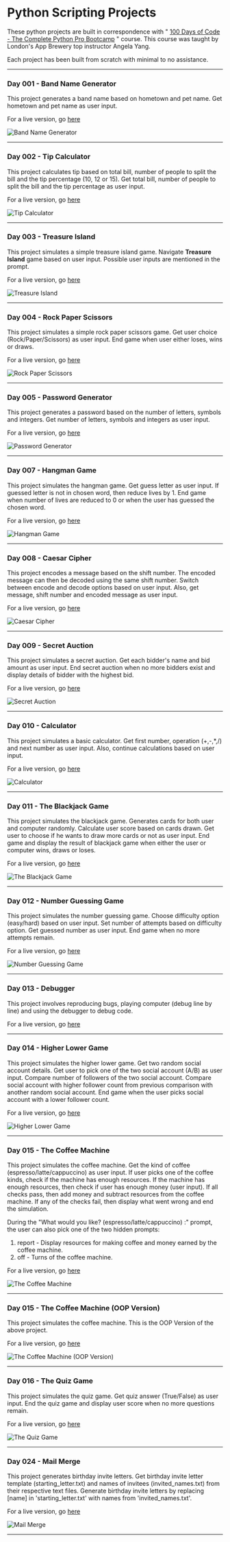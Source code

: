 # Python Scripting Projects

These python projects are built in correspondence with " [100 Days of Code - The Complete Python Pro Bootcamp](https://www.udemy.com/course/100-days-of-code/) " course. This course was taught by London's App Brewery top instructor Angela Yang.<br/>

Each project has been built from scratch with minimal to no assistance.<br/><hr />

### Day 001 - Band Name Generator

This project generates a band name based on hometown and pet name. Get hometown and pet name as user input.

For a live version, go [here](https://replit.com/@grandeurkoe/band-name-generator?v=1)

![Band Name Generator](band-name-generator/band-name-generator.gif)

<hr />

### Day 002 - Tip Calculator

This project calculates tip based on total bill, number of people to split the bill and the tip percentage (10, 12 or 15). Get total bill, number of people to split the bill and the tip percentage as user input.

For a live version, go [here](https://replit.com/@grandeurkoe/tip-calculator?v=1)

![Tip Calculator](tip-calculator/tip-calculator.gif)

<hr />

### Day 003 - Treasure Island

This project simulates a simple treasure island game. Navigate **Treasure Island** game based on user input. Possible user inputs are mentioned in the prompt.

For a live version, go [here](https://replit.com/@grandeurkoe/treasure-island?v=1)

![Treasure Island](treasure-island/treasure-island.gif)

<hr />

### Day 004 - Rock Paper Scissors

This project simulates a simple rock paper scissors game. Get user choice (Rock/Paper/Scissors) as user input. End game when user either loses, wins or draws.

For a live version, go [here](https://replit.com/@grandeurkoe/rock-paper-scissors?v=1)

![Rock Paper Scissors](rock-paper-scissors/rock-paper-scissors.gif)

<hr />

### Day 005 - Password Generator

This project generates a password based on the number of letters, symbols and integers. Get number of letters, symbols and integers as user input.

For a live version, go [here](https://replit.com/@grandeurkoe/password-generator?v=1)

![Password Generator](password-generator/password-generator.gif)

<hr />

### Day 007 - Hangman Game

This project simulates the hangman game. Get guess letter as user input. If guessed letter is not in chosen word, then reduce lives by 1. End game when number of lives are reduced to 0 or when the user has guessed the chosen word.

For a live version, go [here](https://replit.com/@grandeurkoe/hangman?v=1)

![Hangman Game](hangman/hangman.gif)

<hr />

### Day 008 - Caesar Cipher

This project encodes a message based on the shift number. The encoded message can then be decoded using the same shift number. Switch between encode and decode options based on user input. Also, get message, shift number and encoded message as user input.

For a live version, go [here](https://replit.com/@grandeurkoe/caesar-cipher?v=1)

![Caesar Cipher](caesar-cipher/caesar-cipher.gif)

<hr />

### Day 009 - Secret Auction

This project simulates a secret auction. Get each bidder's name and bid amount as user input. End secret auction when no more bidders exist and display details of bidder with the highest bid. 

For a live version, go [here](https://replit.com/@grandeurkoe/secret-auction?v=1)

![Secret Auction](secret-auction/secret-auction.gif)

<hr />

### Day 010 - Calculator

This project simulates a basic calculator. Get first number, operation (+,-,*,/) and next number as user input. Also, continue calculations based on user input.

For a live version, go [here](https://replit.com/@grandeurkoe/calculator?v=1)

![Calculator](calculator/calculator.gif)

<hr />

### Day 011 - The Blackjack Game

This project simulates the blackjack game. Generates cards for both user and computer randomly. Calculate user score based on cards drawn. Get user to choose if he wants to draw more cards or not as user input. End game and display the result of blackjack game when either the user or computer wins, draws or loses.

For a live version, go [here](https://replit.com/@grandeurkoe/the-blackjack-capstone-project?v=1)

![The Blackjack Game](the-blackjack-capstone-project/the-blackjack-capstone-project.gif)

<hr />

### Day 012 - Number Guessing Game

This project simulates the number guessing game. Choose difficulty option (easy/hard) based on user input. Set number of attempts based on difficulty option. Get guessed number as user input. End game when no more attempts remain.

For a live version, go [here](https://replit.com/@grandeurkoe/number-guessing-game?v=1)

![Number Guessing Game](number-guessing-game/number-guessing-game.gif)

<hr />

### Day 013 - Debugger

This project involves reproducing bugs, playing computer (debug line by line) and using the debugger to debug code. 

For a live version, go [here](https://replit.com/@grandeurkoe/debugging?v=1)

<hr />

### Day 014 - Higher Lower Game

This project simulates the higher lower game. Get two random social account details. Get user to pick one of the two social account (A/B) as user input. Compare number of followers of the two social account. Compare social account with  higher follower count from previous comparison with another random social account. End game when the user picks social account with a lower follower count.

For a live version, go [here](https://replit.com/@grandeurkoe/higher-lower-game?v=1)

![Higher Lower Game](higher-lower-game/higher-lower-game.gif)

<hr />

### Day 015 - The Coffee Machine

This project simulates the coffee machine. Get the kind of coffee (espresso/latte/cappuccino) as user input. If user picks one of the coffee kinds, check if the machine has enough resources. If the machine has enough resources, then check if user has enough money (user input). If all checks pass, then add money and subtract resources from the coffee machine. If any of the checks fail, then display what went wrong and end the simulation.

During the "What would you like? (espresso/latte/cappuccino) :" prompt, the user can also pick one of the two hidden prompts:
1. report - Display resources for making coffee and money earned by the coffee machine.
2. off - Turns of the coffee machine.

For a live version, go [here](https://replit.com/@grandeurkoe/the-coffee-machine?v=1)

![The Coffee Machine](the-coffee-machine/the-coffee-machine.gif)

<hr />

### Day 015 - The Coffee Machine (OOP Version)

This project simulates the coffee machine. This is the OOP Version of the above project.

For a live version, go [here](https://replit.com/@grandeurkoe/the-coffee-machine-oop-version?v=1)

![The Coffee Machine (OOP Version)](the-coffee-machine-oop-version/the-coffee-machine-oop-version.gif)

<hr />

### Day 016 - The Quiz Game

This project simulates the quiz game. Get quiz answer (True/False) as user input. End the quiz game and display user score when no more questions remain.

For a live version, go [here](https://replit.com/@grandeurkoe/the-quiz-game?v=1)

![The Quiz Game](the-quiz-game/the-quiz-game.gif)

<hr />

### Day 024 - Mail Merge

This project generates birthday invite letters. Get birthday invite letter template (starting_letter.txt) and names of invitees (invited_names.txt) from their respective text files. Generate birthday invite letters by replacing [name] in 'starting_letter.txt' with names from 'invited_names.txt'.

For a live version, go [here](https://replit.com/@grandeurkoe/mail-merge-project?v=1)

![Mail Merge](mail-merge-project/mail-merge-project.gif)

<hr />
